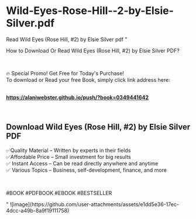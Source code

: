 # Wild-Eyes-Rose-Hill--2-by-Elsie-Silver.pdf
Read Wild Eyes (Rose Hill, #2) by Elsie Silver pdf
"<p>How to Download Or Read Wild Eyes (Rose Hill, #2) by Elsie Silver PDF?</p>
<p>&nbsp;</p>
<p>&#128293;  Special Promo! Get Free for Today's Purchase!<br />To download or Read your free Book, simply click link address here:&nbsp;<br />&nbsp;</p>
<p><a href=""https://alaniwebster.github.io/push/?book=0349441642""><strong>https://alaniwebster.github.io/push/?book=0349441642</strong></a></p>
<p>&nbsp;</p>
<h2>Download Wild Eyes (Rose Hill, #2) by Elsie Silver PDF</h2>
<p>&#x2705;Quality Material &ndash; Written by experts in their fields<br />&#x2705;Affordable Price &ndash; Small investment for big results<br />&#x2705; Instant Access &ndash; Can be read directly anywhere and anytime<br />&#x2705; Various Topics &ndash; Business, self-development, finance, and more</p>
<p>&nbsp;</p>
<p>#BOOK #PDFBOOK #EBOOK #BESTSELLER</p>
"
![image](https://github.com/user-attachments/assets/e1dd5e36-17ec-4dcc-a49b-8a9f19111758)
